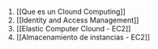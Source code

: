 1. [[Que es un Clound Computing]]
2. [[Identity and Access Management]]
3. [[Elastic Computer Clound - EC2]]
4. [[Almacenamiento de instancias - EC2]]
